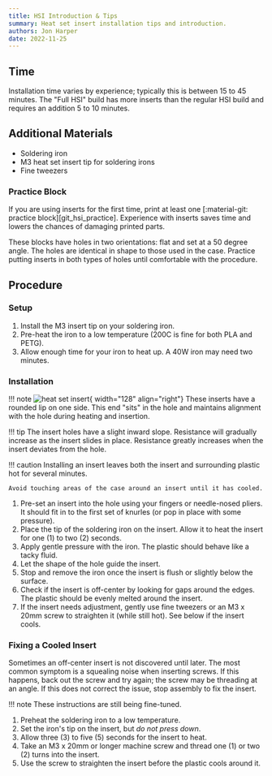 ```yaml
---
title: HSI Introduction & Tips
summary: Heat set insert installation tips and introduction.
authors: Jon Harper
date: 2022-11-25
---
```


## Time

Installation time varies by experience; typically this is between 15 to 45 minutes. The "Full HSI" build has more inserts than the regular HSI build
and requires an addition 5 to 10 minutes.

## Additional Materials

- Soldering iron
- M3 heat set insert tip for soldering irons
- Fine tweezers

### Practice Block

If you are using inserts for the first time, print at least one [:material-git: practice block][git_hsi_practice]. Experience with inserts
saves time and lowers the chances of damaging printed parts.

These blocks have holes in two orientations: flat and set at a 50 degree angle. The holes are identical in shape to those used in the case.
Practice putting inserts in both types of holes until comfortable with the procedure.

## Procedure

### Setup

1. Install the M3 insert tip on your soldering iron.
2. Pre-heat the iron to a low temperature (200C is fine for both PLA and PETG).
3. Allow enough time for your iron to heat up. A 40W iron may need two minutes.

### Installation

!!! note
    ![heat set insert][img_hsi]{ width="128" align="right"}
    These inserts have a rounded lip on one side. This end "sits" in the hole and maintains alignment with the hole during heating and insertion.

!!! tip
    The insert holes have a slight inward slope. Resistance will gradually increase as the insert slides in place. Resistance greatly increases
    when the insert deviates from the hole.

!!! caution
    Installing an insert leaves both the insert and surrounding plastic hot for several minutes.

    Avoid touching areas of the case around an insert until it has cooled.

1. Pre-set an insert into the hole using your fingers or needle-nosed pliers. It should fit in to the first set of knurles (or pop in place with some pressure).
2. Place the tip of the soldering iron on the insert. Allow it to heat the insert for one (1) to two (2) seconds.
3. Apply gentle pressure with the iron. The plastic should behave like a tacky fluid.
4. Let the shape of the hole guide the insert.
5. Stop and remove the iron once the insert is flush or slightly below the surface.
6. Check if the insert is off-center by looking for gaps around the edges. The plastic should be evenly melted around the insert.
7. If the insert needs adjustment, gently use fine tweezers or an M3 x 20mm screw to straighten it (while still hot). See below if the insert cools.

### Fixing a Cooled Insert

Sometimes an off-center insert is not discovered until later. The most common symptom is a squealing noise when inserting screws. If this happens, back out the screw and try again; the screw may be threading at an angle. If this does not correct the issue, stop assembly to fix the insert.

!!! note
    These instructions are still being fine-tuned.

1. Preheat the soldering iron to a low temperature.
2. Set the iron's tip on the insert, but *do not press down*.
3. Allow three (3) to five (5) seconds for the insert to heat.
4. Take an M3 x 20mm or longer machine screw and thread one (1) or two (2) turns into the insert.
5. Use the screw to straighten the insert before the plastic cools around it.


[img_hsi]: ../img/bom/hsi.webp